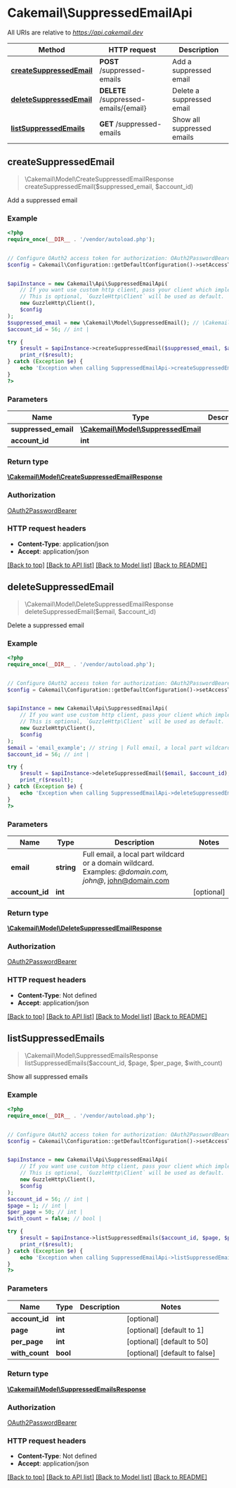 # Cakemail\SuppressedEmailApi

All URIs are relative to *https://api.cakemail.dev*

Method | HTTP request | Description
------------- | ------------- | -------------
[**createSuppressedEmail**](SuppressedEmailApi.md#createSuppressedEmail) | **POST** /suppressed-emails | Add a suppressed email
[**deleteSuppressedEmail**](SuppressedEmailApi.md#deleteSuppressedEmail) | **DELETE** /suppressed-emails/{email} | Delete a suppressed email
[**listSuppressedEmails**](SuppressedEmailApi.md#listSuppressedEmails) | **GET** /suppressed-emails | Show all suppressed emails



## createSuppressedEmail

> \Cakemail\Model\CreateSuppressedEmailResponse createSuppressedEmail($suppressed_email, $account_id)

Add a suppressed email

### Example

```php
<?php
require_once(__DIR__ . '/vendor/autoload.php');


// Configure OAuth2 access token for authorization: OAuth2PasswordBearer
$config = Cakemail\Configuration::getDefaultConfiguration()->setAccessToken('YOUR_ACCESS_TOKEN');


$apiInstance = new Cakemail\Api\SuppressedEmailApi(
    // If you want use custom http client, pass your client which implements `GuzzleHttp\ClientInterface`.
    // This is optional, `GuzzleHttp\Client` will be used as default.
    new GuzzleHttp\Client(),
    $config
);
$suppressed_email = new \Cakemail\Model\SuppressedEmail(); // \Cakemail\Model\SuppressedEmail | 
$account_id = 56; // int | 

try {
    $result = $apiInstance->createSuppressedEmail($suppressed_email, $account_id);
    print_r($result);
} catch (Exception $e) {
    echo 'Exception when calling SuppressedEmailApi->createSuppressedEmail: ', $e->getMessage(), PHP_EOL;
}
?>
```

### Parameters


Name | Type | Description  | Notes
------------- | ------------- | ------------- | -------------
 **suppressed_email** | [**\Cakemail\Model\SuppressedEmail**](../Model/SuppressedEmail.md)|  |
 **account_id** | **int**|  | [optional]

### Return type

[**\Cakemail\Model\CreateSuppressedEmailResponse**](../Model/CreateSuppressedEmailResponse.md)

### Authorization

[OAuth2PasswordBearer](../../README.md#OAuth2PasswordBearer)

### HTTP request headers

- **Content-Type**: application/json
- **Accept**: application/json

[[Back to top]](#) [[Back to API list]](../../README.md#documentation-for-api-endpoints)
[[Back to Model list]](../../README.md#documentation-for-models)
[[Back to README]](../../README.md)


## deleteSuppressedEmail

> \Cakemail\Model\DeleteSuppressedEmailResponse deleteSuppressedEmail($email, $account_id)

Delete a suppressed email

### Example

```php
<?php
require_once(__DIR__ . '/vendor/autoload.php');


// Configure OAuth2 access token for authorization: OAuth2PasswordBearer
$config = Cakemail\Configuration::getDefaultConfiguration()->setAccessToken('YOUR_ACCESS_TOKEN');


$apiInstance = new Cakemail\Api\SuppressedEmailApi(
    // If you want use custom http client, pass your client which implements `GuzzleHttp\ClientInterface`.
    // This is optional, `GuzzleHttp\Client` will be used as default.
    new GuzzleHttp\Client(),
    $config
);
$email = 'email_example'; // string | Full email, a local part wildcard or a domain wildcard. Examples: *@domain.com, john@*, john@domain.com
$account_id = 56; // int | 

try {
    $result = $apiInstance->deleteSuppressedEmail($email, $account_id);
    print_r($result);
} catch (Exception $e) {
    echo 'Exception when calling SuppressedEmailApi->deleteSuppressedEmail: ', $e->getMessage(), PHP_EOL;
}
?>
```

### Parameters


Name | Type | Description  | Notes
------------- | ------------- | ------------- | -------------
 **email** | **string**| Full email, a local part wildcard or a domain wildcard. Examples: *@domain.com, john@*, john@domain.com |
 **account_id** | **int**|  | [optional]

### Return type

[**\Cakemail\Model\DeleteSuppressedEmailResponse**](../Model/DeleteSuppressedEmailResponse.md)

### Authorization

[OAuth2PasswordBearer](../../README.md#OAuth2PasswordBearer)

### HTTP request headers

- **Content-Type**: Not defined
- **Accept**: application/json

[[Back to top]](#) [[Back to API list]](../../README.md#documentation-for-api-endpoints)
[[Back to Model list]](../../README.md#documentation-for-models)
[[Back to README]](../../README.md)


## listSuppressedEmails

> \Cakemail\Model\SuppressedEmailsResponse listSuppressedEmails($account_id, $page, $per_page, $with_count)

Show all suppressed emails

### Example

```php
<?php
require_once(__DIR__ . '/vendor/autoload.php');


// Configure OAuth2 access token for authorization: OAuth2PasswordBearer
$config = Cakemail\Configuration::getDefaultConfiguration()->setAccessToken('YOUR_ACCESS_TOKEN');


$apiInstance = new Cakemail\Api\SuppressedEmailApi(
    // If you want use custom http client, pass your client which implements `GuzzleHttp\ClientInterface`.
    // This is optional, `GuzzleHttp\Client` will be used as default.
    new GuzzleHttp\Client(),
    $config
);
$account_id = 56; // int | 
$page = 1; // int | 
$per_page = 50; // int | 
$with_count = false; // bool | 

try {
    $result = $apiInstance->listSuppressedEmails($account_id, $page, $per_page, $with_count);
    print_r($result);
} catch (Exception $e) {
    echo 'Exception when calling SuppressedEmailApi->listSuppressedEmails: ', $e->getMessage(), PHP_EOL;
}
?>
```

### Parameters


Name | Type | Description  | Notes
------------- | ------------- | ------------- | -------------
 **account_id** | **int**|  | [optional]
 **page** | **int**|  | [optional] [default to 1]
 **per_page** | **int**|  | [optional] [default to 50]
 **with_count** | **bool**|  | [optional] [default to false]

### Return type

[**\Cakemail\Model\SuppressedEmailsResponse**](../Model/SuppressedEmailsResponse.md)

### Authorization

[OAuth2PasswordBearer](../../README.md#OAuth2PasswordBearer)

### HTTP request headers

- **Content-Type**: Not defined
- **Accept**: application/json

[[Back to top]](#) [[Back to API list]](../../README.md#documentation-for-api-endpoints)
[[Back to Model list]](../../README.md#documentation-for-models)
[[Back to README]](../../README.md)

